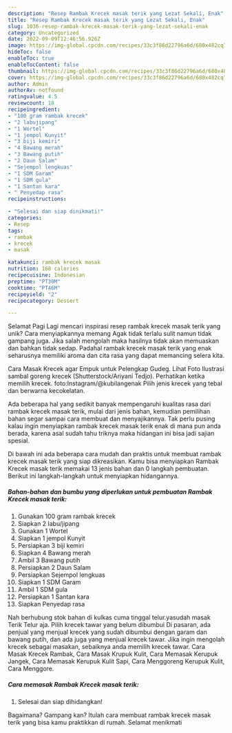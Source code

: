 ```yaml
---
description: "Resep Rambak Krecek masak terik yang Lezat Sekali, Enak"
title: "Resep Rambak Krecek masak terik yang Lezat Sekali, Enak"
slug: 1036-resep-rambak-krecek-masak-terik-yang-lezat-sekali-enak
category: Uncategorized
date: 2022-09-09T12:46:56.926Z
image: https://img-global.cpcdn.com/recipes/33c3f86d22796a6d/680x482cq70/rambak-krecek-masak-terik-foto-resep-utama.jpg
hideToc: false
enableToc: true
enableTocContent: false
thumbnail: https://img-global.cpcdn.com/recipes/33c3f86d22796a6d/680x482cq70/rambak-krecek-masak-terik-foto-resep-utama.jpg
cover: https://img-global.cpcdn.com/recipes/33c3f86d22796a6d/680x482cq70/rambak-krecek-masak-terik-foto-resep-utama.jpg
author: Admin
authorAv: notfound
ratingvalue: 4.5
reviewcount: 18
recipeingredient:
- "100 gram rambak krecek"
- "2 labujipang"
- "1 Wortel"
- "1 jempol Kunyit"
- "3 biji kemiri"
- "4 Bawang merah"
- "3 Bawang putih"
- "2 Daun Salam"
- "Sejempol lengkuas"
- "1 SDM Garam"
- "1 SDM gula"
- "1 Santan kara"
- " Penyedap rasa"
recipeinstructions:

- "Selesai dan siap dinikmati!"
categories:
- Resep
tags:
- rambak
- krecek
- masak

katakunci: rambak krecek masak 
nutrition: 168 calories
recipecuisine: Indonesian
preptime: "PT30M"
cooktime: "PT46M"
recipeyield: "2"
recipecategory: Dessert

---
```



Selamat Pagi Lagi mencari inspirasi resep rambak krecek masak terik yang unik? Cara menyiapkannya memang Agak tidak terlalu sulit namun tidak gampang juga. Jika salah mengolah maka hasilnya tidak akan memuaskan dan bahkan tidak sedap. Padahal rambak krecek masak terik yang enak seharusnya memiliki aroma dan cita rasa yang dapat memancing selera kita.


Cara Masak Krecek agar Empuk untuk Pelengkap Gudeg. Lihat Foto Ilustrasi sambal goreng krecek (Shutterstock/Ariyani Tedjo). Perhatikan ketika memilih krecek. foto:Instagram/@kubilangenak Pilih jenis krecek yang tebal dan berwarna kecokelatan.

Ada beberapa hal yang sedikit banyak mempengaruhi kualitas rasa dari rambak krecek masak terik, mulai dari jenis bahan, kemudian pemilihan bahan segar sampai cara membuat dan menyajikannya. Tak perlu pusing kalau ingin menyiapkan rambak krecek masak terik enak di mana pun anda berada, karena asal sudah tahu triknya maka hidangan ini bisa jadi sajian spesial.


Di bawah ini ada beberapa cara mudah dan praktis untuk membuat rambak krecek masak terik yang siap dikreasikan. Kamu bisa menyiapkan Rambak Krecek masak terik memakai 13 jenis bahan dan 0 langkah pembuatan. Berikut ini langkah-langkah untuk menyiapkan hidangannya.

<!--inarticleads1-->

##### Bahan-bahan dan bumbu yang diperlukan untuk pembuatan Rambak Krecek masak terik:

1. Gunakan 100 gram rambak krecek
1. Siapkan 2 labu/jipang
1. Gunakan 1 Wortel
1. Siapkan 1 jempol Kunyit
1. Persiapkan 3 biji kemiri
1. Siapkan 4 Bawang merah
1. Ambil 3 Bawang putih
1. Persiapkan 2 Daun Salam
1. Persiapkan Sejempol lengkuas
1. Siapkan 1 SDM Garam
1. Ambil 1 SDM gula
1. Persiapkan 1 Santan kara
1. Siapkan  Penyedap rasa


Nah berhubung stok bahan di kulkas cuma tinggal telur.yasudah masak Terik Telur aja. Pilih krecek tawar yang belum dibumbui Di pasaran, ada penjual yang menjual krecek yang sudah dibumbui dengan garam dan bawang putih, dan ada juga yang menjual krecek tawar. Jika ingin mengolah krecek sebagai masakan, sebaiknya anda memilih krecek tawar. Cara Masak Krecek Rambak, Cara Masak Krupuk Kulit, Cara Memasak Kerupuk Jangek, Cara Memasak Kerupuk Kulit Sapi, Cara Menggoreng Kerupuk Kulit, Cara Menggore. 

<!--inarticleads2-->

##### Cara memasak Rambak Krecek masak terik:


1. Selesai dan siap dihidangkan!



Bagaimana? Gampang kan? Itulah cara membuat rambak krecek masak terik yang bisa kamu praktikkan di rumah. Selamat menikmati
